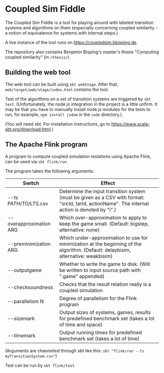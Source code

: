 Coupled Sim Fiddle
==================

The Coupled Sim Fiddle is a tool for playing around with labeled transition systems and algorithms on them (especially concerning coupled similarity – a notion of equivalence for systems with internal steps.)

A live instance of the tool runs on <https://coupledsim.bbisping.de>.

The repository also contains Benjamin Bisping's master's thesis "Computing coupled similarity" (in `/thesis/`).


Building the web tool
---------------------
The web tool can be built using `sbt webStage`. After that, `web/target/web/stage/index.html` contains the tool.

Test of the algorithms on a set of transition systems are triggered by `sbt test`. (Unfortunately, the node.js integration in the project is a little unfirm. It may be that you have to manually install node.js modules for the tests to run, for example, `npm install jsdom` in the `code` directory.)

(You will need sbt. For installation instructions, go to <https://www.scala-sbt.org/download.html>.)

The Apache Flink program
------------------------
A program to compute coupled simulation reslations using Apache Flink, can be used via `sbt flink/run`.

The program takes the following arguments:

Switch                   | Effect
------------------------ | --------------------------------------
--ts PATH/TO/LTS.csv     | Determine the input transition system (must be given as a CSV with format: "srcId, tarId, actionName". The internal action is denoted by "i".)
--overapproximation ARG  | Which over-approximation to apply to keep the game small. (Default: bigstep, alternative: none)
--preminimization ARG    | Which under-approximation to use for minimization at the beginning of the algorithm. (Default: delaybisim, alternative: weakbisim)
--outputgame             | Whether to write the game to disk. (Will be written to input source path with ".game" appended)
--checksoundness         | Checks that the result relation really is a coupled simulation
--parallelism N          | Degree of parallelism for the Flink program
--sizemark               | Output sizes of systems, games, results for predefined benchmark set (takes a lot of time and space)
--timemark               | Output running times for predefined benchmark set (takes a lot of time)

(Arguments are channelled through sbt like this: `sbt "flink/run --ts myTransitionSystem.csv"`)

Test can be run by `sbt flink/test`.
